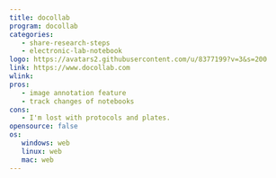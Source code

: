 ```yaml
---
title: docollab
program: docollab
categories:
   - share-research-steps
   - electronic-lab-notebook
logo: https://avatars2.githubusercontent.com/u/8377199?v=3&s=200
link: https://www.docollab.com
wlink:
pros:
   - image annotation feature
   - track changes of notebooks
cons:
   - I'm lost with protocols and plates.
opensource: false
os:
   windows: web
   linux: web
   mac: web
---
```


